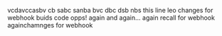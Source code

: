 vcdavccasbv
cb sabc sanba 
bvc dbc dsb nbs 
this line leo changes for webhook buids code
opps! again and again...
again recall for webhook
againchamnges for webhook
